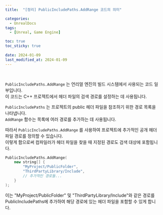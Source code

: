 ```yaml
---
title:  "[정리] PublicIncludePaths.AddRange 코드의 의미"

categories:
  - UnrealDocs
tags:
  - [Unreal, Game Engine]

toc: true
toc_sticky: true
 
date: 2024-01-09
last_modified_at: 2024-01-09
---
```


<br>



`PublicIncludePaths.AddRange` 는 언리얼 엔진의 빌드 시스템에서 사용되는 코드 일부입니다.  
이 코드는 C++ 프로젝트에서 헤더 파일의 검색 경로를 설정하는 데 사용됩니다.  

`PublicIncludePaths` 는 프로젝트의 public 헤더 파일을 참조하기 위한 경로 목록을 나타냅니다.  
`AddRange` 함수는 목록에 여러 경로를 추가하는 데 사용됩니다.  

따라서 `PublicIncludePaths.AddRange` 를 사용하여 프로젝트에 추가적인 공개 헤더 파일 경로를 정의할 수 있습니다.  
이렇게 함으로써 컴파일러가 헤더 파일을 찾을 때 지정된 경로도 검색 대상에 포함됩니다.  


```cpp
PublicIncludePaths.AddRange(
    new string[] {
        "MyProject/PublicFolder",
        "ThirdPartyLibrary/Include",
        // 추가적인 경로들...
    }
);
```

이는 "MyProject/PublicFolder" 및 "ThirdPartyLibrary/Include"와 같은 경로를  
PublicIncludePaths에 추가하여 해당 경로에 있는 헤더 파일을 포함할 수 있게 합니다.